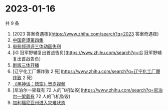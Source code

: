 # 2023-01-16

共 9 条

<!-- BEGIN -->
<!-- 最后更新时间 Mon Jan 16 2023 15:07:38 GMT+0800 (China Standard Time) -->

1. [2023 答案奇遇夜](https://www.zhihu.com/search?q=2023 答案奇遇夜)
1. [中国奇谭第四集](https://www.zhihu.com/search?q=中国奇谭第四集)
1. [电影频道评三体动画失利](https://www.zhihu.com/search?q=电影频道评三体动画失利)
1. [iG 冠军野辅复出首战告负](https://www.zhihu.com/search?q=iG
   冠军野辅复出首战告负)
1. [剧版三体开播](https://www.zhihu.com/search?q=剧版三体开播)
1. [辽宁化工厂爆炸致 2 死](https://www.zhihu.com/search?q=辽宁化工厂爆炸致 2 死)
1. [《黑神话：悟空》贺岁视频](https://www.zhihu.com/search?q=《黑神话：悟空》贺岁视频)
1. [尼泊尔一架载有 72
   人的飞机坠毁](https://www.zhihu.com/search?q=尼泊尔一架载有 72 人的飞机坠毁)
1. [加利福尼亚州进入灾难状态](https://www.zhihu.com/search?q=加利福尼亚州进入灾难状态)

<!-- END -->
